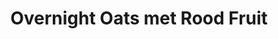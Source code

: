 ---
title: Overnight Oats met Rood Fruit
description: Voedzaam ontbijt met havermout en vers fruit
image: https://images.unsplash.com/photo-1516714435131-44d6b64dc6a4
categories: [Ontbijt, Vegetarisch, Meal-prep]
tijd: 10
portions: 2
ingredients:
  - 100g havermout
  - 250ml amandelmelk
  - 2 el chiazaad
  - 1 el honing
  - 100g gemengd rood fruit
  - 2 el amandelen
instructions:
  - Meng havermout, amandelmelk en chiazaad in een kom.
  - Voeg honing toe en roer goed door.
  - Verdeel over 2 potten of kommen.
  - Dek af en zet een nacht in de koelkast.
  - Garneer de volgende ochtend met fruit en gehakte amandelen.
---